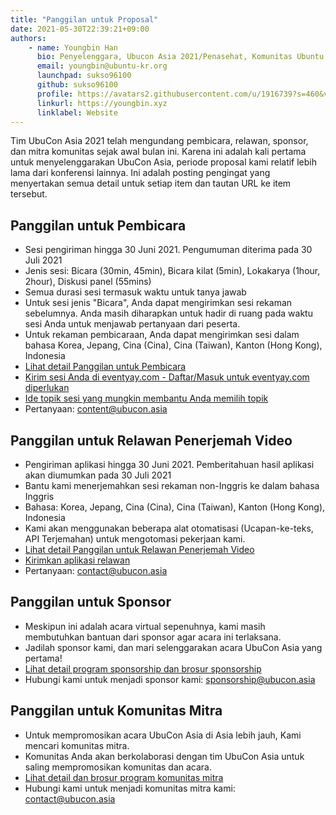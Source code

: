 ```yaml
---
title: "Panggilan untuk Proposal"
date: 2021-05-30T22:39:21+09:00
authors:
    - name: Youngbin Han
      bio: Penyelenggara, Ubucon Asia 2021/Penasehat, Komunitas Ubuntu Korea 
      email: youngbin@ubuntu-kr.org
      launchpad: sukso96100
      github: sukso96100
      profile: https://avatars2.githubusercontent.com/u/1916739?s=460&v=4
      linkurl: https://youngbin.xyz
      linklabel: Website
---
```


Tim UbuCon Asia 2021 telah mengundang pembicara, relawan, sponsor, dan mitra komunitas sejak awal bulan ini.
Karena ini adalah kali pertama untuk menyelenggarakan UbuCon Asia, periode proposal kami relatif lebih lama dari konferensi lainnya.
Ini adalah posting pengingat yang menyertakan semua detail untuk setiap item dan tautan URL ke item tersebut.

## Panggilan untuk Pembicara

- Sesi pengiriman hingga 30 Juni 2021. Pengumuman diterima pada 30 Juli 2021
- Jenis sesi: Bicara (30min, 45min), Bicara kilat (5min), Lokakarya (1hour, 2hour), Diskusi panel (55mins)
- Semua durasi sesi termasuk waktu untuk tanya jawab
- Untuk sesi jenis "Bicara", Anda dapat mengirimkan sesi rekaman sebelumnya. Anda masih diharapkan untuk hadir di ruang pada waktu sesi Anda untuk menjawab pertanyaan dari peserta.
- Untuk rekaman pembicaraan, Anda dapat mengirimkan sesi dalam bahasa Korea, Jepang, Cina (Cina), Cina (Taiwan), Kanton (Hong Kong), Indonesia
- [Lihat detail Panggilan untuk Pembicara](../2021-05-05-call-for-speakers)
- [Kirim sesi Anda di eventyay.com - Daftar/Masuk untuk eventyay.com diperlukan](/cfs)
- [Ide topik sesi yang mungkin membantu Anda memilih topik](https://wiki.ubuntu.com/UbuconAsia/2021/SessionIdeas)
- Pertanyaan: content@ubucon.asia

## Panggilan untuk Relawan Penerjemah Video

- Pengiriman aplikasi hingga 30 Juni 2021. Pemberitahuan hasil aplikasi akan diumumkan pada 30 Juli 2021
- Bantu kami menerjemahkan sesi rekaman non-Inggris ke dalam bahasa Inggris
- Bahasa: Korea, Jepang, Cina (Cina), Cina (Taiwan), Kanton (Hong Kong), Indonesia
- Kami akan menggunakan beberapa alat otomatisasi (Ucapan-ke-teks, API Terjemahan) untuk mengotomasi pekerjaan kami.
- [Lihat detail Panggilan untuk Relawan Penerjemah Video](../2021-05-05-calling-for-translation-volunteers)
- [Kirimkan aplikasi relawan](https://forms.gle/3qJwwiKdKsUTKFLB8)
- Pertanyaan: contact@ubucon.asia

## Panggilan untuk Sponsor

- Meskipun ini adalah acara virtual sepenuhnya, kami masih membutuhkan bantuan dari sponsor agar acara ini terlaksana.
- Jadilah sponsor kami, dan mari selenggarakan acara UbuCon Asia yang pertama!
- [Lihat detail program sponsorship dan brosur sponsorship](../../sponsors/become-a-sponsor/)
- Hubungi kami untuk menjadi sponsor kami: sponsorship@ubucon.asia

## Panggilan untuk Komunitas Mitra

- Untuk mempromosikan acara UbuCon Asia di Asia lebih jauh, Kami mencari komunitas mitra.
- Komunitas Anda akan berkolaborasi dengan tim UbuCon Asia untuk saling mempromosikan komunitas dan acara.
- [Lihat detail dan brosur program komunitas mitra](../../sponsors/join-as-partner-community)
- Hubungi kami untuk menjadi komunitas mitra kami: contact@ubucon.asia